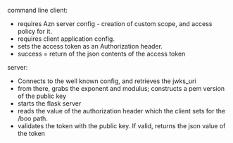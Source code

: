 command line client:

- requires Azn server config - creation of custom scope, and access policy for it.
- requires client application config.
- sets the access token as an Authorization header.
- success = return of the json contents of the access token

server:
- Connects to the well known config, and retrieves the jwks_uri
- from there, grabs the exponent and modulus; constructs a pem version of the public key
- starts the flask server
- reads the value of the authorization header which the client sets for the /boo path.
- validates the token with the public key. If valid, returns the json value of the token
